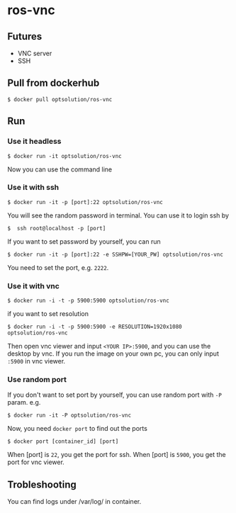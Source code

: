 ros-vnc
=========================
## Futures
- VNC server
- SSH

## Pull from dockerhub

```
$ docker pull optsolution/ros-vnc
```

## Run

### Use it headless
```
$ docker run -it optsolution/ros-vnc
```
Now you can use the command line

### Use it with ssh
```
$ docker run -it -p [port]:22 optsolution/ros-vnc
```
You will see the random password in terminal. You can use it to login ssh by
```
$  ssh root@localhost -p [port]
```
If you want to set password by yourself, you can run 
```
$ docker run -it -p [port]:22 -e SSHPW=[YOUR_PW] optsolution/ros-vnc
```

You need to set the port, e.g. `2222`. 

### Use it with vnc
```
$ docker run -i -t -p 5900:5900 optsolution/ros-vnc
```
if you want to set resolution
```
$ docker run -i -t -p 5900:5900 -e RESOLUTION=1920x1080 optsolution/ros-vnc
```

Then open vnc viewer and input `<YOUR IP>:5900`, and you can use the desktop by vnc. If you run the image on your own pc, you can only input `:5900` in vnc viewer.

### Use random port
If you don't want to set port by yourself, you can use random port with `-P` param. e.g.
```
$ docker run -it -P optsolution/ros-vnc
```
Now, you need `docker port` to find out the ports
```
$ docker port [container_id] [port]
```
When [port] is `22`, you get the port for ssh. When [port] is `5900`, you get the port for vnc viewer.

## Trobleshooting
You can find logs under /var/log/ in container.

